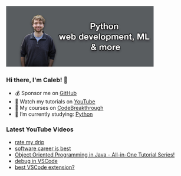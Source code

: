 <img src="github-cover-photo-my-face.jpg" width="400px" />

### Hi there, I'm Caleb! 🍛

- 💰 Sponsor me on [GitHub](https://github.com/sponsors/CalebCurry)
- 🎥 Watch my tutorials on [YouTube](https://www.youtube.com/calebthevideomaker2)
- 📗 My courses on [CodeBreakthrough](https://www.codebreakthrough.com)
- 🤔 I’m currently studying: [Python](https://www.youtube.com/watch?v=s3IvdkCq2_c&t=4254s)

### Latest YouTube Videos
<!-- YOUTUBE:START -->
- [rate my drip](https://www.youtube.com/watch?v=DaJKlzu_xOc)
- [software career is best](https://www.youtube.com/watch?v=VkC2GrF-QHI)
- [Object Oriented Programming in Java - All-in-One Tutorial Series!](https://www.youtube.com/watch?v=Af3s3KsxStY)
- [debug in VSCode](https://www.youtube.com/watch?v=P6CZbaEQbiQ)
- [best VSCode extension?](https://www.youtube.com/watch?v=zbWwgkzB5KA)
<!-- YOUTUBE:END -->

